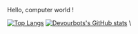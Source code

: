 Hello, computer world !


[![Top Langs](https://github-readme-stats.vercel.app/api/top-langs/?username=devourbots&hide=php,Dockerfile,javascript,html,css)](https://github.com/anuraghazra/github-readme-stats)    [![Devourbots's GitHub stats](https://github-readme-stats.vercel.app/api?username=devourbots&bg_color=30,e96443,904e95&title_color=fff&text_color=fff)](https://github.com/devourbots/github-readme-stats)
\
